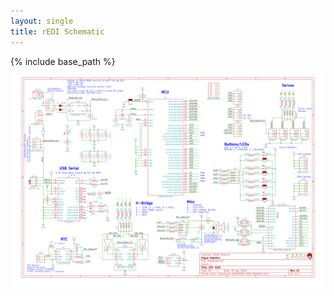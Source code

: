 ```yaml
---
layout: single
title: rEDI Schematic
---
```

{% include base_path %}
[![rEDI Schematic](images/redi-v100-a1-schematic.png)](images/redi-v100-a1-schematic.png)